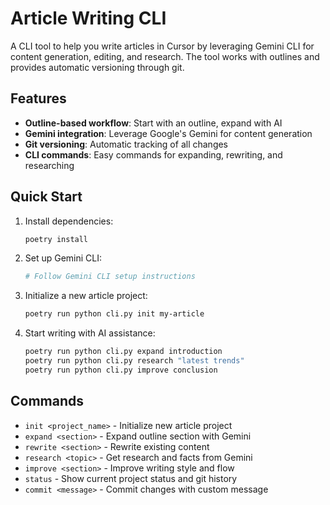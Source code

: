 # Article Writing CLI

A CLI tool to help you write articles in Cursor by leveraging Gemini CLI for content generation, editing, and research. The tool works with outlines and provides automatic versioning through git.

## Features

- **Outline-based workflow**: Start with an outline, expand with AI
- **Gemini integration**: Leverage Google's Gemini for content generation
- **Git versioning**: Automatic tracking of all changes
- **CLI commands**: Easy commands for expanding, rewriting, and researching

## Quick Start

1. Install dependencies:
   ```bash
   poetry install
   ```

2. Set up Gemini CLI:
   ```bash
   # Follow Gemini CLI setup instructions
   ```

3. Initialize a new article project:
   ```bash
   poetry run python cli.py init my-article
   ```

4. Start writing with AI assistance:
   ```bash
   poetry run python cli.py expand introduction
   poetry run python cli.py research "latest trends"
   poetry run python cli.py improve conclusion
   ```

## Commands

- `init <project_name>` - Initialize new article project
- `expand <section>` - Expand outline section with Gemini
- `rewrite <section>` - Rewrite existing content
- `research <topic>` - Get research and facts from Gemini
- `improve <section>` - Improve writing style and flow
- `status` - Show current project status and git history
- `commit <message>` - Commit changes with custom message 